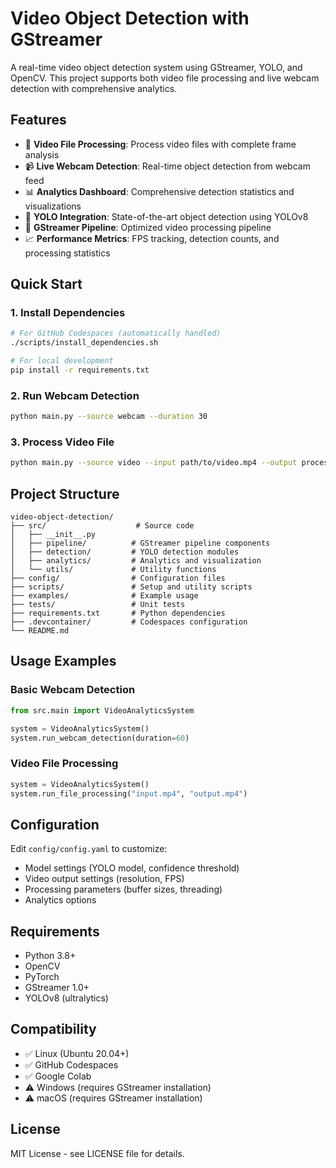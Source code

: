 # Video Object Detection with GStreamer

A real-time video object detection system using GStreamer, YOLO, and OpenCV. This project supports both video file processing and live webcam detection with comprehensive analytics.

## Features

- 🎥 **Video File Processing**: Process video files with complete frame analysis
- 📹 **Live Webcam Detection**: Real-time object detection from webcam feed
- 📊 **Analytics Dashboard**: Comprehensive detection statistics and visualizations
- 🎯 **YOLO Integration**: State-of-the-art object detection using YOLOv8
- 🔄 **GStreamer Pipeline**: Optimized video processing pipeline
- 📈 **Performance Metrics**: FPS tracking, detection counts, and processing statistics

## Quick Start

### 1. Install Dependencies
```bash
# For GitHub Codespaces (automatically handled)
./scripts/install_dependencies.sh

# For local development
pip install -r requirements.txt
```

### 2. Run Webcam Detection
```bash
python main.py --source webcam --duration 30
```

### 3. Process Video File
```bash
python main.py --source video --input path/to/video.mp4 --output processed_video.mp4
```

## Project Structure

```
video-object-detection/
├── src/                    # Source code
│   ├── __init__.py
│   ├── pipeline/          # GStreamer pipeline components
│   ├── detection/         # YOLO detection modules
│   ├── analytics/         # Analytics and visualization
│   └── utils/             # Utility functions
├── config/                # Configuration files
├── scripts/               # Setup and utility scripts
├── examples/              # Example usage
├── tests/                 # Unit tests
├── requirements.txt       # Python dependencies
├── .devcontainer/         # Codespaces configuration
└── README.md
```

## Usage Examples

### Basic Webcam Detection
```python
from src.main import VideoAnalyticsSystem

system = VideoAnalyticsSystem()
system.run_webcam_detection(duration=60)
```

### Video File Processing
```python
system = VideoAnalyticsSystem()
system.run_file_processing("input.mp4", "output.mp4")
```

## Configuration

Edit `config/config.yaml` to customize:
- Model settings (YOLO model, confidence threshold)
- Video output settings (resolution, FPS)
- Processing parameters (buffer sizes, threading)
- Analytics options

## Requirements

- Python 3.8+
- OpenCV
- PyTorch
- GStreamer 1.0+
- YOLOv8 (ultralytics)

## Compatibility

- ✅ Linux (Ubuntu 20.04+)
- ✅ GitHub Codespaces
- ✅ Google Colab
- ⚠️ Windows (requires GStreamer installation)
- ⚠️ macOS (requires GStreamer installation)

## License

MIT License - see LICENSE file for details.